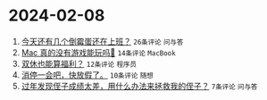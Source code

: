 # 2024-02-08

1. [今天还有几个倒霉蛋还在上班？](https://www.v2ex.com/t/1014987) `26条评论` `问与答`
1. [Mac 真的没有游戏能玩吗🥺](https://www.v2ex.com/t/1014981) `14条评论` `MacBook`
1. [双休也能算福利？](https://www.v2ex.com/t/1014980) `12条评论` `程序员`
1. [消停一会吧，快放假了。](https://www.v2ex.com/t/1014974) `10条评论` `随想`
1. [过年发现侄子成绩太差，用什么办法来拯救我的侄子？](https://www.v2ex.com/t/1014985) `7条评论` `问与答`
